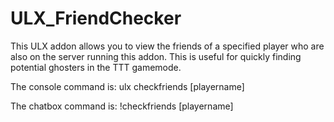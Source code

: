 # ULX_FriendChecker
This ULX addon allows you to view the friends of a specified player who are also on the server running this addon. This is useful for quickly finding potential ghosters in the TTT gamemode. 

The console command is: ulx checkfriends [playername]

The chatbox command is: !checkfriends [playername]
